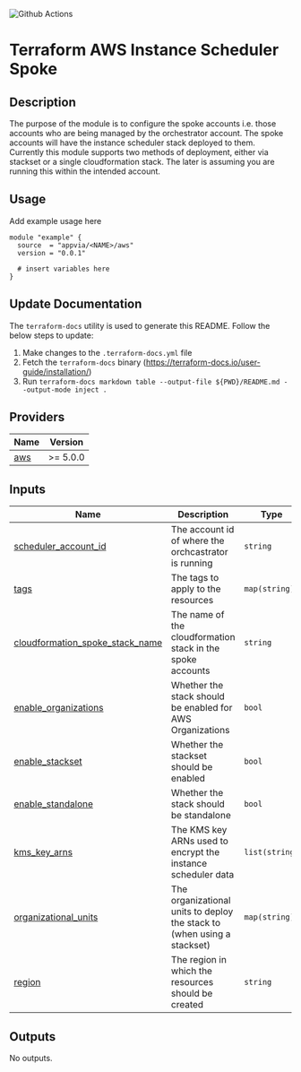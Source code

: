 ![Github Actions](../../actions/workflows/terraform.yml/badge.svg)

# Terraform AWS Instance Scheduler Spoke

## Description

The purpose of the module is to configure the spoke accounts i.e. those accounts who are being managed by the orchestrator account. The spoke accounts will have the instance scheduler stack deployed to them. Currently this module supports two methods of deployment, either via stackset or a single cloudformation stack. The later is assuming you are running this within the intended account.

## Usage

Add example usage here

```hcl
module "example" {
  source  = "appvia/<NAME>/aws"
  version = "0.0.1"

  # insert variables here
}
```

## Update Documentation

The `terraform-docs` utility is used to generate this README. Follow the below steps to update:

1. Make changes to the `.terraform-docs.yml` file
2. Fetch the `terraform-docs` binary (https://terraform-docs.io/user-guide/installation/)
3. Run `terraform-docs markdown table --output-file ${PWD}/README.md --output-mode inject .`

<!-- BEGIN_TF_DOCS -->
## Providers

| Name | Version |
|------|---------|
| <a name="provider_aws"></a> [aws](#provider\_aws) | >= 5.0.0 |

## Inputs

| Name | Description | Type | Default | Required |
|------|-------------|------|---------|:--------:|
| <a name="input_scheduler_account_id"></a> [scheduler\_account\_id](#input\_scheduler\_account\_id) | The account id of where the orchcastrator is running | `string` | n/a | yes |
| <a name="input_tags"></a> [tags](#input\_tags) | The tags to apply to the resources | `map(string)` | n/a | yes |
| <a name="input_cloudformation_spoke_stack_name"></a> [cloudformation\_spoke\_stack\_name](#input\_cloudformation\_spoke\_stack\_name) | The name of the cloudformation stack in the spoke accounts | `string` | `"lza-instance-scheduler-spoke"` | no |
| <a name="input_enable_organizations"></a> [enable\_organizations](#input\_enable\_organizations) | Whether the stack should be enabled for AWS Organizations | `bool` | `true` | no |
| <a name="input_enable_stackset"></a> [enable\_stackset](#input\_enable\_stackset) | Whether the stackset should be enabled | `bool` | `false` | no |
| <a name="input_enable_standalone"></a> [enable\_standalone](#input\_enable\_standalone) | Whether the stack should be standalone | `bool` | `true` | no |
| <a name="input_kms_key_arns"></a> [kms\_key\_arns](#input\_kms\_key\_arns) | The KMS key ARNs used to encrypt the instance scheduler data | `list(string)` | `[]` | no |
| <a name="input_organizational_units"></a> [organizational\_units](#input\_organizational\_units) | The organizational units to deploy the stack to (when using a stackset) | `map(string)` | `{}` | no |
| <a name="input_region"></a> [region](#input\_region) | The region in which the resources should be created | `string` | `null` | no |

## Outputs

No outputs.
<!-- END_TF_DOCS -->
